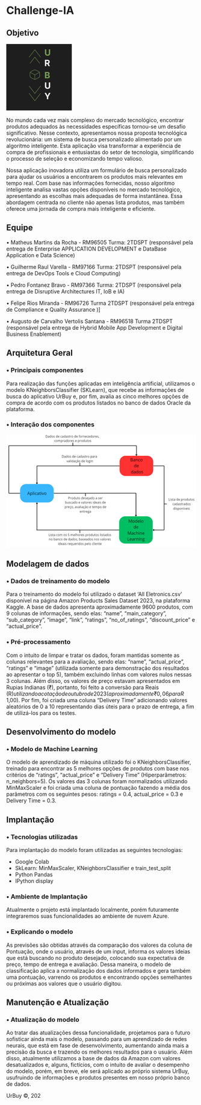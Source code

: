 # Challenge-IA
## Objetivo

![ LOGO ](img/UrBuyLogo.jpeg)

No mundo cada vez mais complexo do mercado tecnológico, encontrar produtos adequados às 
necessidades específicas tornou-se um desafio significativo. Nesse contexto, apresentamos 
nossa proposta tecnológica revolucionária: um sistema de busca personalizado alimentado por 
um algoritmo inteligente. Esta aplicação visa transformar a experiência de compra de 
profissionais e entusiastas do setor de tecnologia, simplificando o processo de seleção e 
economizando tempo valioso.

Nossa aplicação inovadora utiliza um formulário de busca personalizado para ajudar os usuários 
a encontrarem os produtos mais relevantes em tempo real. Com base nas informações 
fornecidas, nosso algoritmo inteligente analisa vastas opções disponíveis no mercado 
tecnológico, apresentando as escolhas mais adequadas de forma instantânea. Essa abordagem 
centrada no cliente não apenas lista produtos, mas também oferece uma jornada de compra 
mais inteligente e eficiente.

## Equipe

• Matheus Martins da Rocha - RM96505 Turma: 2TDSPT (responsável pela entrega de 
Enterprise APPLICATION DEVELOPMENT e DataBase Application e Data Science)

• Guilherme Raul Varella - RM97166 Turma: 2TDSPT (responsável pela entrega de DevOps 
Tools e Cloud Computing)

• Pedro Fontanez Bravo - RM97366 Turma: 2TDSPT (responsável pela entrega de 
Disruptive Architectures IT, IoB e IA)

• Felipe Rios Miranda - RM96726 Turma 2TDSPT (responsável pela entrega de Compliance 
e Quality Assurance )]

• Augusto de Carvalho Vertolis Santana - RM96518 Turma 2TDSPT (responsável pela 
entrega de Hybrid Mobile App Development e Digital Business Enablement)


## Arquitetura Geral

### • Principais componentes

Para realização das funções aplicadas em inteligência artificial, utilizamos o modelo
KNeighborsClassifier (SKLearn), que recebe as informações de busca do aplicativo UrBuy e, por
fim, avalia as cinco melhores opções de compra de acordo com os produtos listados no banco 
de dados Oracle da plataforma.

### • Interação dos componentes

![ INTERAÇAOCOMPONENTES ](img/InteraçãoComponentesUrBuy.png)

## Modelagem de dados

### • Dados de treinamento do modelo

Para o treinamento do modelo foi utilizado o dataset ‘All Eletronics.csv’ disponível na página
Amazon Products Sales Dataset 2023, na plataforma Kaggle. A base de dados apresenta 
aproximadamente 9600 produtos, com 9 colunas de informações, sendo elas: “name”, 
“main_category”, “sub_category”, “image”, “link”, “ratings”, “no_of_ratings”, “discount_price”
e “actual_price”.

### • Pré-processamento

Com o intuito de limpar e tratar os dados, foram mantidas somente as colunas relevantes para 
a avaliação, sendo elas: “name”, “actual_price”, “ratings” e “image” (utilizada somente para 
demonstração dos resultados ao apresentar o top 5), também excluindo linhas com valores 
nulos nessas 3 colunas. Além disso, os valores de preço estavam apresentados em Rupias 
Indianas (₹), portanto, foi feito a conversão para Reais (R$) utilizando a cotação de outubro de 
2023 (aproximadamente ₹ 0,06 para R$ 1,00). Por fim, foi criada uma coluna “Delivery Time”
adicionando valores aleatórios de 0 a 10 representando dias úteis para o prazo de entrega, a fim 
de utilizá-los para os testes.

## Desenvolvimento do modelo

### • Modelo de Machine Learning

O modelo de aprendizado de máquina utilizado foi o KNeighborsClassifier, treinado para
encontrar as 5 melhores opções de produtos com base nos critérios de “ratings”, “actual_price”
e “Delivery Time” (Hiperparâmetros: n_neighbors=5). Os valores das 3 colunas foram 
normalizados utilizando MinMaxScaler e foi criada uma coluna de pontuação fazendo a média 
dos parâmetros com os seguintes pesos: ratings = 0.4, actual_price = 0.3 e Delivery Time = 0.3.

## Implantação

### • Tecnologias utilizadas

Para implantação do modelo foram utilizadas as seguintes tecnologias:
- Google Colab
- SkLearn: MinMaxScaler, KNeighborsClassifier e train_test_split
- Python Pandas
- IPython display

### • Ambiente de Implantação

Atualmente o projeto está implantado localmente, porém futuramente integraremos suas 
funcionalidades ao ambiente de nuvem Azure.

### • Explicando o modelo

As previsões são obtidas através da comparação dos valores da coluna de Pontuação, onde o 
usuário, através de um input, informa os valores ideias que está buscando no produto desejado, 
colocando sua expectativa de preço, tempo de entrega e avaliação. Dessa maneira, o modelo de 
classificação aplica a normalização dos dados informados e gera também uma pontuação, 
varrendo os produtos e encontrando opções semelhantes ou próximas aos valores que o usuário 
digitou.

## Manutenção e Atualização

### • Atualização do modelo

Ao tratar das atualizações dessa funcionalidade, projetamos para o futuro sofisticar ainda mais 
o modelo, passando para um aprendizado de redes neurais, que está em fase de 
desenvolvimento, aumentando ainda mais a precisão da busca e trazendo os melhores 
resultados para o usuário. Além disso, atualmente utilizamos a base de dados da Amazon com 
valores desatualizados e, alguns, fictícios, com o intuito de avaliar o desempenho do modelo, 
porém, em breve, ele será aplicado ao próprio sistema UrBuy, usufruindo de informações e 
produtos presentes em nosso próprio banco de dados.

UrBuy ©, 202
